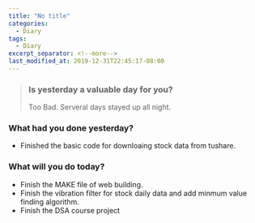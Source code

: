 ```yaml
---
title: "No title"
categories:
  - Diary
tags:
  - Diary
excerpt_separator: <!--more-->
last_modified_at: 2019-12-31T22:45:17-08:00
---
```

> ### Is yesterday a valuable day for you?
> Too Bad. Serveral days stayed up all night.
<!--more-->


### What had you done yesterday?

* Finished the basic code for downloaing stock data from tushare.

### What will you do today?

- Finish the MAKE file of web building.
- Finish the vibration filter for stock daily data and add minmum value finding algorithm.
- Finish the DSA course project
